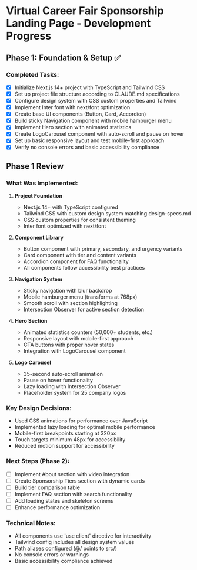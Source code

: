 # Virtual Career Fair Sponsorship Landing Page - Development Progress

## Phase 1: Foundation & Setup ✅

### Completed Tasks:
- [x] Initialize Next.js 14+ project with TypeScript and Tailwind CSS
- [x] Set up project file structure according to CLAUDE.md specifications
- [x] Configure design system with CSS custom properties and Tailwind
- [x] Implement Inter font with next/font optimization
- [x] Create base UI components (Button, Card, Accordion)
- [x] Build sticky Navigation component with mobile hamburger menu
- [x] Implement Hero section with animated statistics
- [x] Create LogoCarousel component with auto-scroll and pause on hover
- [x] Set up basic responsive layout and test mobile-first approach
- [x] Verify no console errors and basic accessibility compliance

## Phase 1 Review

### What Was Implemented:

1. **Project Foundation**
   - Next.js 14+ with TypeScript configured
   - Tailwind CSS with custom design system matching design-specs.md
   - CSS custom properties for consistent theming
   - Inter font optimized with next/font

2. **Component Library**
   - Button component with primary, secondary, and urgency variants
   - Card component with tier and content variants
   - Accordion component for FAQ functionality
   - All components follow accessibility best practices

3. **Navigation System**
   - Sticky navigation with blur backdrop
   - Mobile hamburger menu (transforms at 768px)
   - Smooth scroll with section highlighting
   - Intersection Observer for active section detection

4. **Hero Section**
   - Animated statistics counters (50,000+ students, etc.)
   - Responsive layout with mobile-first approach
   - CTA buttons with proper hover states
   - Integration with LogoCarousel component

5. **Logo Carousel**
   - 35-second auto-scroll animation
   - Pause on hover functionality
   - Lazy loading with Intersection Observer
   - Placeholder system for 25 company logos

### Key Design Decisions:
- Used CSS animations for performance over JavaScript
- Implemented lazy loading for optimal mobile performance
- Mobile-first breakpoints starting at 320px
- Touch targets minimum 48px for accessibility
- Reduced motion support for accessibility

### Next Steps (Phase 2):
- [ ] Implement About section with video integration
- [ ] Create Sponsorship Tiers section with dynamic cards
- [ ] Build tier comparison table
- [ ] Implement FAQ section with search functionality
- [ ] Add loading states and skeleton screens
- [ ] Enhance performance optimization

### Technical Notes:
- All components use 'use client' directive for interactivity
- Tailwind config includes all design system values
- Path aliases configured (@/ points to src/)
- No console errors or warnings
- Basic accessibility compliance achieved